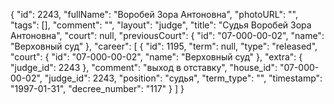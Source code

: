 {
    "id": 2243,
    "fullName": "Воробей Зора Антоновна",
    "photoURL": "",
    "tags": [],
    "comment": "",
    "layout": "judge",
    "title": "Судья Воробей Зора Антоновна",
    "court": null,
    "previousCourt": {
        "id": "07-000-00-02",
        "name": "Верховный суд"
    },
    "career": [
        {
            "id": 1195,
            "term": null,
            "type": "released",
            "court": {
                "id": "07-000-00-02",
                "name": "Верховный суд"
            },
            "extra": {
                "judge_id": 2243
            },
            "comment": "выход в отставку",
            "house_id": "07-000-00-02",
            "judge_id": 2243,
            "position": "судья",
            "term_type": "",
            "timestamp": "1997-01-31",
            "decree_number": "117"
        }
    ]
}